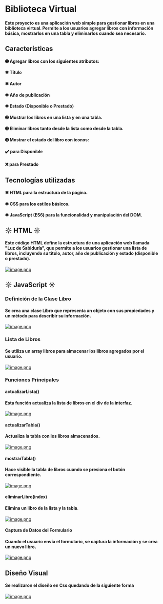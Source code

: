 # Biblioteca Virtual
#### Este proyecto es una aplicación web simple para gestionar libros en una biblioteca virtual. Permite a los usuarios agregar libros con información básica, mostrarlos en una tabla y eliminarlos cuando sea necesario.

## Características
#### ➊ Agregar libros con los siguientes atributos:
#### ✾ Título
#### ✾ Autor
#### ✾ Año de publicación
#### ✾ Estado (Disponible o Prestado)

#### ➋ Mostrar los libros en una lista y en una tabla.
#### ➌ Eliminar libros tanto desde la lista como desde la tabla.
#### ➍ Mostrar el estado del libro con íconos:
#### ✔️ para Disponible
#### ❌ para Prestado

## Tecnologías utilizadas
#### ✾ HTML para la estructura de la página.
#### ✾ CSS para los estilos básicos.
#### ✾ JavaScript (ES6) para la funcionalidad y manipulación del DOM.

## ☼ HTML ☼
#### Este código HTML define la estructura de una aplicación web llamada "Luz de Sabiduría", que permite a los usuarios gestionar una lista de libros, incluyendo su título, autor, año de publicación y estado (disponible o prestado). 
[![image.png](https://i.postimg.cc/GpGJnQyy/image.png)](https://postimg.cc/7CPTgSXH)
## ☼ JavaScript ☼
### Definición de la Clase Libro
#### Se crea una clase Libro que representa un objeto con sus propiedades y un método para describir su información.
[![image.png](https://i.postimg.cc/Kc0FfYLL/image.png)](https://postimg.cc/RqJjV4gV)

### Lista de Libros
#### Se utiliza un array libros para almacenar los libros agregados por el usuario.
[![image.png](https://i.postimg.cc/3RYM3MM2/image.png)](https://postimg.cc/Jy6YQ2zh)

### Funciones Principales
#### actualizarLista()
#### Esta función actualiza la lista de libros en el div de la interfaz.
[![image.png](https://i.postimg.cc/tgYMNX3q/image.png)](https://postimg.cc/67xc9xbg)

#### actualizarTabla()
#### Actualiza la tabla con los libros almacenados.
[![image.png](https://i.postimg.cc/xTRQsyZ6/image.png)](https://postimg.cc/566Dyvbz)

#### mostrarTabla()
#### Hace visible la tabla de libros cuando se presiona el botón correspondiente.
[![image.png](https://i.postimg.cc/D0cMv5k0/image.png)](https://postimg.cc/zHVjpCfY)

#### eliminarLibro(index)
#### Elimina un libro de la lista y la tabla.
[![image.png](https://i.postimg.cc/yNbPTtB0/image.png)](https://postimg.cc/VSXnf7JN)

#### Captura de Datos del Formulario
#### Cuando el usuario envía el formulario, se captura la información y se crea un nuevo libro.
[![image.png](https://i.postimg.cc/nchN0bfP/image.png)](https://postimg.cc/PN0657xW)

## Diseño Visual
#### Se realizaron el diseño en Css quedando de la siguiente forma
[![image.png](https://i.postimg.cc/K8GhWgPN/image.png)](https://postimg.cc/nCPWjrwj)
